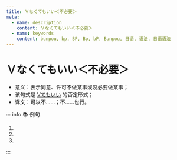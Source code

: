 ```yaml
---
title: Ｖなくてもいい＜不必要＞
meta:
  - name: description
    content: Ｖなくてもいい＜不必要＞
  - name: keywords
    content: bunpou, bp, BP, Bp, bP, Bunpou, 日语, 语法, 日语语法
---
```


# Ｖなくてもいい＜不必要＞

* 意义：表示同意、许可不做某事或没必要做某事；
* <grammer-content sentence="接续：**「Ｖない」**先变为**「Ｖなく」**，然后加**「てもいい」。**" inline /> 该句式是 [Ⅴてもいい](./1-10-1.md) 的否定形式；
* 译文：可以不......；不......也行。

::: info :books: 例句

1. <grammer-content id='1-10-5-0' sentence="[靴/くつ]、**[脱/ぬ]がなくてもいい**ですよ。" trans="不脱鞋子也没事儿。" />
2. <grammer-content id='1-10-5-1' sentence="もう[薬/くすり]を**[飲/の]まなくてもいい**ですよ。" trans="你可以不吃药了。" />
3. <grammer-content id='1-10-5-2' sentence="[忙/いそが]しいときは、**[行/い]かなくてもいい**。" trans="忙的时候不去也没关系。" />

:::
